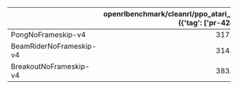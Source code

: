 |                         |   openrlbenchmark/cleanrl/ppo_atari_lstm ({'tag': ['pr-424']}) |
|:------------------------|---------------------------------------------------------------:|
| PongNoFrameskip-v4      |                                                        317.607 |
| BeamRiderNoFrameskip-v4 |                                                        314.864 |
| BreakoutNoFrameskip-v4  |                                                        383.724 |